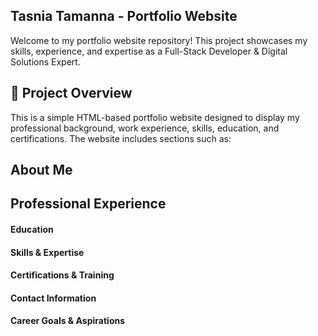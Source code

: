 ## Tasnia Tamanna - Portfolio Website

Welcome to my portfolio website repository! This project showcases my skills, experience, and expertise as a Full-Stack Developer & Digital Solutions Expert.

## 🚀 Project Overview

This is a simple HTML-based portfolio website designed to display my professional background, work experience, skills, education, and certifications. The website includes sections such as:

## About Me

## Professional Experience

#### Education

#### Skills & Expertise

#### Certifications & Training

#### Contact Information

#### Career Goals & Aspirations
